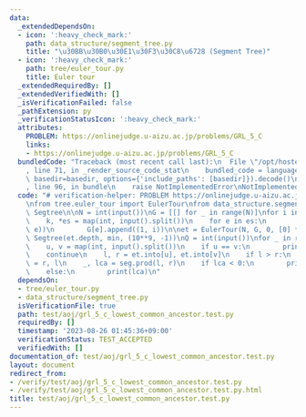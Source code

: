 ```yaml
---
data:
  _extendedDependsOn:
  - icon: ':heavy_check_mark:'
    path: data_structure/segment_tree.py
    title: "\u30BB\u30B0\u30E1\u30F3\u30C8\u6728 (Segment Tree)"
  - icon: ':heavy_check_mark:'
    path: tree/euler_tour.py
    title: Euler tour
  _extendedRequiredBy: []
  _extendedVerifiedWith: []
  _isVerificationFailed: false
  _pathExtension: py
  _verificationStatusIcon: ':heavy_check_mark:'
  attributes:
    PROBLEM: https://onlinejudge.u-aizu.ac.jp/problems/GRL_5_C
    links:
    - https://onlinejudge.u-aizu.ac.jp/problems/GRL_5_C
  bundledCode: "Traceback (most recent call last):\n  File \"/opt/hostedtoolcache/PyPy/3.7.13/x64/site-packages/onlinejudge_verify/documentation/build.py\"\
    , line 71, in _render_source_code_stat\n    bundled_code = language.bundle(stat.path,\
    \ basedir=basedir, options={'include_paths': [basedir]}).decode()\n  File \"/opt/hostedtoolcache/PyPy/3.7.13/x64/site-packages/onlinejudge_verify/languages/python.py\"\
    , line 96, in bundle\n    raise NotImplementedError\nNotImplementedError\n"
  code: "# verification-helper: PROBLEM https://onlinejudge.u-aizu.ac.jp/problems/GRL_5_C\n\
    \nfrom tree.euler_tour import EulerTour\nfrom data_structure.segment_tree import\
    \ Segtree\n\nN = int(input())\nG = [[] for _ in range(N)]\nfor i in range(N):\n\
    \    k, *es = map(int, input().split())\n    for e in es:\n        G[i].append((1,\
    \ e))\n        G[e].append((1, i))\n\net = EulerTour(N, G, 0, [0] * N)\nseg =\
    \ Segtree(et.depth, min, (10**9, -1))\nQ = int(input())\nfor _ in range(Q):\n\
    \    u, v = map(int, input().split())\n    if u == v:\n        print(u)\n    \
    \    continue\n    l, r = et.into[u], et.into[v]\n    if l > r:\n        l, r\
    \ = r, l\n    _, lca = seg.prod(l, r)\n    if lca < 0:\n        print(et.parent[~lca])\n\
    \    else:\n        print(lca)\n"
  dependsOn:
  - tree/euler_tour.py
  - data_structure/segment_tree.py
  isVerificationFile: true
  path: test/aoj/grl_5_c_lowest_common_ancestor.test.py
  requiredBy: []
  timestamp: '2023-08-26 01:45:36+09:00'
  verificationStatus: TEST_ACCEPTED
  verifiedWith: []
documentation_of: test/aoj/grl_5_c_lowest_common_ancestor.test.py
layout: document
redirect_from:
- /verify/test/aoj/grl_5_c_lowest_common_ancestor.test.py
- /verify/test/aoj/grl_5_c_lowest_common_ancestor.test.py.html
title: test/aoj/grl_5_c_lowest_common_ancestor.test.py
---
```

